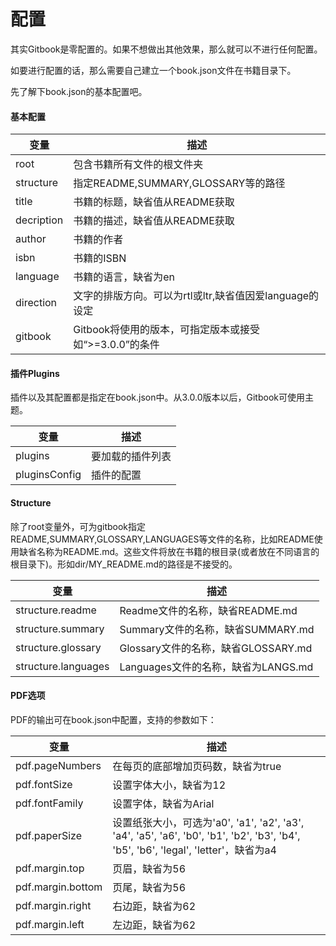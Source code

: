 # 配置

其实Gitbook是零配置的。如果不想做出其他效果，那么就可以不进行任何配置。

如要进行配置的话，那么需要自己建立一个book.json文件在书籍目录下。

先了解下book.json的基本配置吧。

#### 基本配置

| 变量       | 描述                                                    |
| ---------- | ------------------------------------------------------- |
| root       | 包含书籍所有文件的根文件夹                              |
| structure  | 指定README,SUMMARY,GLOSSARY等的路径                     |
| title      | 书籍的标题，缺省值从README获取                          |
| decription | 书籍的描述，缺省值从README获取                          |
| author     | 书籍的作者                                              |
| isbn       | 书籍的ISBN                                              |
| language   | 书籍的语言，缺省为en                                    |
| direction  | 文字的排版方向。可以为rtl或ltr,缺省值因爱language的设定 |
| gitbook    | Gitbook将使用的版本，可指定版本或接受如“>=3.0.0”的条件  |

#### 插件Plugins

插件以及其配置都是指定在book.json中。从3.0.0版本以后，Gitbook可使用主题。

| 变量          | 描述             |
| ------------- | ---------------- |
| plugins       | 要加载的插件列表 |
| pluginsConfig | 插件的配置       |

#### Structure

除了root变量外，可为gitbook指定README,SUMMARY,GLOSSARY,LANGUAGES等文件的名称，比如README使用缺省名称为README.md。这些文件将放在书籍的根目录(或者放在不同语言的根目录下)。形如dir/MY_README.md的路径是不接受的。

| 变量                | 描述                                |
| ------------------- | ----------------------------------- |
| structure.readme    | Readme文件的名称，缺省README.md     |
| structure.summary   | Summary文件的名称，缺省SUMMARY.md   |
| structure.glossary  | Glossary文件的名称，缺省GLOSSARY.md |
| structure.languages | Languages文件的名称，缺省为LANGS.md |

#### PDF选项

PDF的输出可在book.json中配置，支持的参数如下：

| 变量              | 描述                                                         |
| ----------------- | ------------------------------------------------------------ |
| pdf.pageNumbers   | 在每页的底部增加页码数，缺省为true                           |
| pdf.fontSize      | 设置字体大小，缺省为12                                       |
| pdf.fontFamily    | 设置字体，缺省为Arial                                        |
| pdf.paperSize     | 设置纸张大小，可选为'a0', 'a1', 'a2', 'a3', 'a4', 'a5', 'a6', 'b0', 'b1', 'b2', 'b3', 'b4', 'b5', 'b6', 'legal', 'letter'，缺省为a4 |
| pdf.margin.top    | 页眉，缺省为56                                               |
| pdf.margin.bottom | 页尾，缺省为56                                               |
| pdf.margin.right  | 右边距，缺省为62                                             |
| pdf.margin.left   | 左边距，缺省为62                                             |

